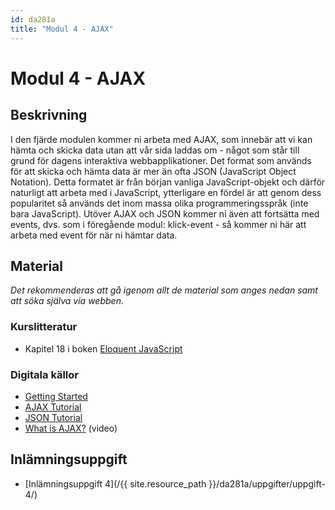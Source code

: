 ```yaml
---
id: da281a
title: "Modul 4 - AJAX"
---
```


# Modul 4 - AJAX

## Beskrivning

I den fjärde modulen kommer ni arbeta med AJAX, som innebär att vi kan hämta och skicka data utan att vår sida laddas om - något som står till grund för dagens interaktiva webbapplikationer. Det format som används för att skicka och hämta data är mer än ofta JSON (JavaScript Object Notation). Detta formatet är från början vanliga JavaScript-objekt och därför naturligt att arbeta med i JavaScript, ytterligare en fördel är att genom dess popularitet så används det inom massa olika programmeringsspråk (inte bara JavaScript). Utöver AJAX och JSON kommer ni även att fortsätta med events, dvs. som i föregående modul: klick-event - så kommer ni här att arbeta med event för när ni hämtar data.

## Material

_Det rekommenderas att gå igenom allt de material som anges nedan samt att söka själva via webben._

### Kurslitteratur

* Kapitel 18 i boken [Eloquent JavaScript](http://eloquentjavascript.net/)

### Digitala källor

* [Getting Started](https://developer.mozilla.org/en-US/docs/AJAX/Getting_Started)
* [AJAX Tutorial](https://www.w3schools.com/whatis/whatis_ajax.asp)
* [JSON Tutorial](http://beginnersbook.com/2015/04/json-tutorial/)
* [What is AJAX?](https://youtu.be/rJesac0_Ftw) (video)

## Inlämningsuppgift

* [Inlämningsuppgift 4](/{{ site.resource_path }}/da281a/uppgifter/uppgift-4/)
